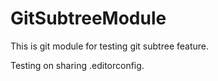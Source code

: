 # GitSubtreeModule
This is git module for testing git subtree feature.

Testing on sharing .editorconfig.
